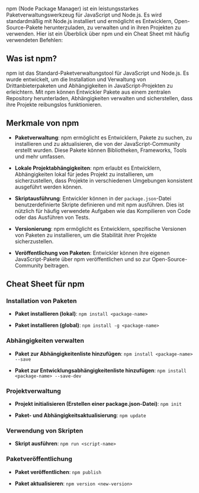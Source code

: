 
npm (Node Package Manager) ist ein leistungsstarkes Paketverwaltungswerkzeug für JavaScript und Node.js. Es wird standardmäßig mit Node.js installiert und ermöglicht es Entwicklern, Open-Source-Pakete herunterzuladen, zu verwalten und in ihren Projekten zu verwenden. Hier ist ein Überblick über npm und ein Cheat Sheet mit häufig verwendeten Befehlen:

## Was ist npm?

npm ist das Standard-Paketverwaltungstool für JavaScript und Node.js. Es wurde entwickelt, um die Installation und Verwaltung von Drittanbieterpaketen und Abhängigkeiten in JavaScript-Projekten zu erleichtern. Mit npm können Entwickler Pakete aus einem zentralen Repository herunterladen, Abhängigkeiten verwalten und sicherstellen, dass ihre Projekte reibungslos funktionieren.

## Merkmale von npm

- **Paketverwaltung**: npm ermöglicht es Entwicklern, Pakete zu suchen, zu installieren und zu aktualisieren, die von der JavaScript-Community erstellt wurden. Diese Pakete können Bibliotheken, Frameworks, Tools und mehr umfassen.

- **Lokale Projektabhängigkeiten**: npm erlaubt es Entwicklern, Abhängigkeiten lokal für jedes Projekt zu installieren, um sicherzustellen, dass Projekte in verschiedenen Umgebungen konsistent ausgeführt werden können.

- **Skriptausführung**: Entwickler können in der `package.json`-Datei benutzerdefinierte Skripte definieren und mit npm ausführen. Dies ist nützlich für häufig verwendete Aufgaben wie das Kompilieren von Code oder das Ausführen von Tests.

- **Versionierung**: npm ermöglicht es Entwicklern, spezifische Versionen von Paketen zu installieren, um die Stabilität ihrer Projekte sicherzustellen.

- **Veröffentlichung von Paketen**: Entwickler können ihre eigenen JavaScript-Pakete über npm veröffentlichen und so zur Open-Source-Community beitragen.

## Cheat Sheet für npm

### Installation von Paketen

- **Paket installieren (lokal)**: `npm install <package-name>`

- **Paket installieren (global)**: `npm install -g <package-name>`

### Abhängigkeiten verwalten

- **Paket zur Abhängigkeitenliste hinzufügen**: `npm install <package-name> --save`

- **Paket zur Entwicklungsabhängigkeitenliste hinzufügen**: `npm install <package-name> --save-dev`

### Projektverwaltung

- **Projekt initialisieren (Erstellen einer package.json-Datei)**: `npm init`

- **Paket- und Abhängigkeitsaktualisierung**: `npm update`

### Verwendung von Skripten

- **Skript ausführen**: `npm run <script-name>`

### Paketveröffentlichung

- **Paket veröffentlichen**: `npm publish`

- **Paket aktualisieren**: `npm version <new-version>`
